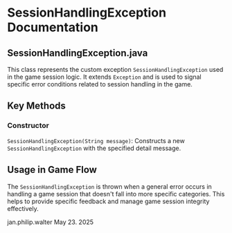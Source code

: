 # SessionHandlingException Documentation

## SessionHandlingException.java

This class represents the custom exception `SessionHandlingException` used in the game session logic. It extends `Exception` and is used to signal specific error conditions related to session handling in the game.

## Key Methods

### Constructor

`SessionHandlingException(String message)`: Constructs a new `SessionHandlingException` with the specified detail message.

## Usage in Game Flow

The `SessionHandlingException` is thrown when a general error occurs in handling a game session that doesn't fall into more specific categories. This helps to provide specific feedback and manage game session integrity effectively.

jan.philip.walter May 23. 2025
